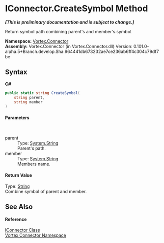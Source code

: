 # IConnector.CreateSymbol Method 
 _**\[This is preliminary documentation and is subject to change.\]**_

Return symbol path combining parent's and member's symbol.

**Namespace:**&nbsp;<a href="N_Vortex_Connector.md">Vortex.Connector</a><br />**Assembly:**&nbsp;Vortex.Connector (in Vortex.Connector.dll) Version: 0.101.0-alpha.5+Branch.develop.Sha.964441db673232ae7ce236ab6ff4c304c79df7be

## Syntax

**C#**<br />
``` C#
public static string CreateSymbol(
	string parent,
	string member
)
```


#### Parameters
&nbsp;<dl><dt>parent</dt><dd>Type: <a href="http://msdn2.microsoft.com/en-us/library/s1wwdcbf" target="_blank">System.String</a><br />Parent's path.</dd><dt>member</dt><dd>Type: <a href="http://msdn2.microsoft.com/en-us/library/s1wwdcbf" target="_blank">System.String</a><br />Members name.</dd></dl>

#### Return Value
Type: <a href="http://msdn2.microsoft.com/en-us/library/s1wwdcbf" target="_blank">String</a><br />Combine symbol of parent and member.

## See Also


#### Reference
<a href="T_Vortex_Connector_IConnector.md">IConnector Class</a><br /><a href="N_Vortex_Connector.md">Vortex.Connector Namespace</a><br />